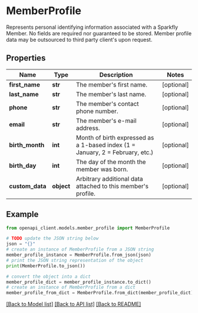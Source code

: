 # MemberProfile

Represents personal identifying information associated with a Sparkfly Member. No fields are required nor guaranteed to be stored. Member profile data may be outsourced to third party client's upon request.

## Properties

Name | Type | Description | Notes
------------ | ------------- | ------------- | -------------
**first_name** | **str** | The member&#39;s first name. | [optional] 
**last_name** | **str** | The member&#39;s last name. | [optional] 
**phone** | **str** | The member&#39;s contact phone number. | [optional] 
**email** | **str** | The member&#39;s e-mail address. | [optional] 
**birth_month** | **int** | Month of birth expressed as a 1-based index (1 &#x3D; January, 2 &#x3D; February, etc.) | [optional] 
**birth_day** | **int** | The day of the month the member was born. | [optional] 
**custom_data** | **object** | Arbitrary additional data attached to this member&#39;s profile. | [optional] 

## Example

```python
from openapi_client.models.member_profile import MemberProfile

# TODO update the JSON string below
json = "{}"
# create an instance of MemberProfile from a JSON string
member_profile_instance = MemberProfile.from_json(json)
# print the JSON string representation of the object
print(MemberProfile.to_json())

# convert the object into a dict
member_profile_dict = member_profile_instance.to_dict()
# create an instance of MemberProfile from a dict
member_profile_from_dict = MemberProfile.from_dict(member_profile_dict)
```
[[Back to Model list]](../README.md#documentation-for-models) [[Back to API list]](../README.md#documentation-for-api-endpoints) [[Back to README]](../README.md)



